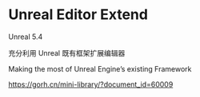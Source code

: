 # Unreal Editor Extend

Unreal 5.4

充分利用 Unreal 既有框架扩展编辑器

Making the most of Unreal Engine’s existing Framework

https://gorh.cn/mini-library/?document_id=60009
